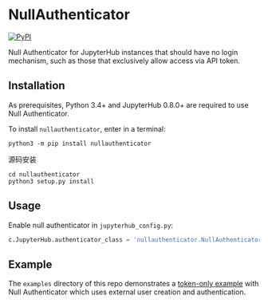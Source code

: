 # NullAuthenticator

[![PyPI](https://img.shields.io/pypi/v/nine.svg)](https://github.com/jupyterhub/nullauthenticator)


Null Authenticator for JupyterHub instances that should have no login mechanism,
such as those that exclusively allow access via API token.

## Installation

As prerequisites, Python 3.4+ and JupyterHub 0.8.0+ are required to use Null
Authenticator.

To install `nullauthenticator`, enter in a terminal:

```
python3 -m pip install nullauthenticator
```

源码安装
```
cd nullauthenticator
python3 setup.py install
```

## Usage

Enable null authenticator in `jupyterhub_config.py`:

```python
c.JupyterHub.authenticator_class = 'nullauthenticator.NullAuthenticator'
```

## Example

The `examples` directory of this repo demonstrates a [token-only example](./examples/token-only/README.md)
with Null Authenticator which uses external user creation and authentication.
